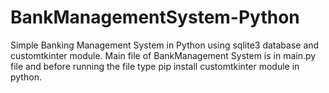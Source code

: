 # BankManagementSystem-Python
Simple Banking Management System in Python using sqlite3 database and customtkinter module. Main file of BankManagement System is in main.py file and before running the file type pip install customtkinter module in python.

